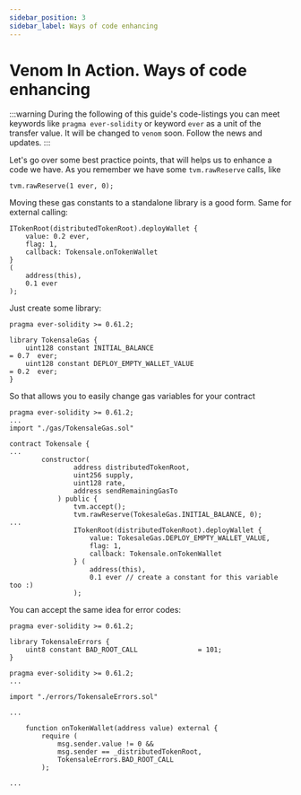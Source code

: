 ```yaml
---
sidebar_position: 3
sidebar_label: Ways of code enhancing
---
```


# Venom In Action. Ways of code enhancing

:::warning
During the following of this guide's code-listings you can meet keywords like `pragma ever-solidity` or keyword `ever` as a unit of the transfer value. It will be changed to `venom` soon. Follow the news and updates.
:::

Let's go over some best practice points, that will helps us to enhance a code we have. As you remember we have some `tvm.rawReserve` calls, like

```solidity
tvm.rawReserve(1 ever, 0);
```

Moving these gas constants to a standalone library is a good form. Same for external calling:

```solidity
ITokenRoot(distributedTokenRoot).deployWallet {
    value: 0.2 ever,
    flag: 1,
    callback: Tokensale.onTokenWallet
}
(
    address(this),
    0.1 ever
);
```

Just create some library:

```solidity title="TokensaleGas.sol" lineNumbers="true"
pragma ever-solidity >= 0.61.2;

library TokensaleGas {
    uint128 constant INITIAL_BALANCE                                  = 0.7  ever;
    uint128 constant DEPLOY_EMPTY_WALLET_VALUE                        = 0.2  ever;
}
```

So that allows you to easily change gas variables for your contract

```solidity title="Tokensale.sol" lineNumbers="true"
pragma ever-solidity >= 0.61.2;
...
import "./gas/TokensaleGas.sol"

contract Tokensale {
...
        constructor(
                address distributedTokenRoot,
                uint256 supply,
                uint128 rate,
                address sendRemainingGasTo
            ) public {
                tvm.accept();
                tvm.rawReserve(TokesaleGas.INITIAL_BALANCE, 0);
...
                ITokenRoot(distributedTokenRoot).deployWallet {
                    value: TokesaleGas.DEPLOY_EMPTY_WALLET_VALUE,
                    flag: 1,
                    callback: Tokensale.onTokenWallet
                } (
                    address(this),
                    0.1 ever // create a constant for this variable too :)
                );
```

You can accept the same idea for error codes:

```solidity title="TokensaleErrors.sol" lineNumbers="true"
pragma ever-solidity >= 0.61.2;

library TokensaleErrors {
    uint8 constant BAD_ROOT_CALL               = 101;
}
```

```solidity title="Tokensale.sol" lineNumbers="true"
pragma ever-solidity >= 0.61.2;
...

import "./errors/TokensaleErrors.sol"

...

    function onTokenWallet(address value) external {
        require (
            msg.sender.value != 0 &&
            msg.sender == _distributedTokenRoot,
            TokensaleErrors.BAD_ROOT_CALL
        );

...
```
